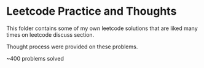 # Leetcode Practice and Thoughts
This folder contains some of my own leetcode solutions that are liked many times on leetcode discuss section.

Thought process were provided on these problems.

~400 problems solved
